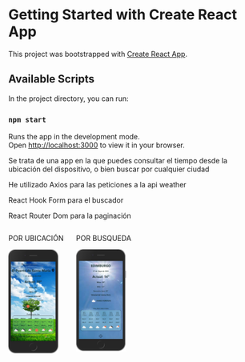 # Getting Started with Create React App

This project was bootstrapped with [Create React App](https://github.com/facebook/create-react-app).

## Available Scripts

In the project directory, you can run:

### `npm start`

Runs the app in the development mode.\
Open [http://localhost:3000](http://localhost:3000) to view it in your browser.


<p>Se trata de una app en la que puedes consultar el tiempo desde la ubicación del dispositivo, o bien buscar por cualquier ciudad</p>

<p>He utilizado Axios para las peticiones a la api weather</p>

<p>React Hook Form para el buscador</p>

<p>React Router Dom para la paginación</p>


<div style = "display:flex; gap:25px ; justify-content: space-arround" style = "gap:35px">
  <div>
    <p> POR UBICACIÓN </p>
    <img  style = "width: 100px;" src= 'https://github.com/jaelEspinosa/React_weather/blob/master/src/img/weather1.jpg' />
  </div>
  <div>
     <p> POR BUSQUEDA </p>
     <img  style = "width: 100px;" src = 'https://github.com/jaelEspinosa/React_weather/blob/master/src/img/weather2.jpg'/>
  </div>
</div>
